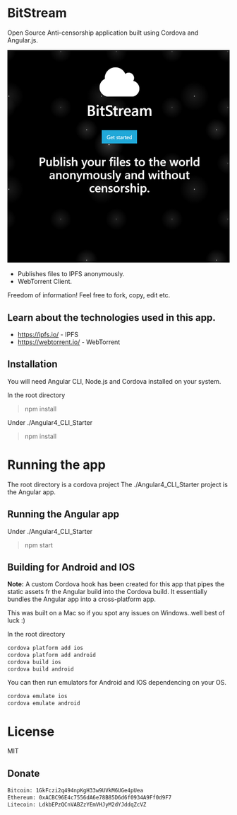 # BitStream

Open Source Anti-censorship application built using Cordova and Angular.js.

![alt text](./BitStream1.png)

- Publishes files to IPFS anonymously.
- WebTorrent Client.

Freedom of information! Feel free to fork, copy, edit etc.

## Learn about the technologies used in this app.

- https://ipfs.io/ - IPFS
- https://webtorrent.io/ - WebTorrent

## Installation

You will need Angular CLI, Node.js and Cordova installed on your system.

In the root directory

> npm install

Under ./Angular4_CLI_Starter

> npm install

# Running the app

The root directory is a cordova project
The ./Angular4_CLI_Starter project is the Angular app.

## Running the Angular app

Under ./Angular4_CLI_Starter

> npm start

## Building for Android and IOS

**Note:** A custom Cordova hook has been created for this app that pipes the static assets fr the Angular build into the Cordova build.
It essentially bundles the Angular app into a cross-platform app.

This was built on a Mac so if you spot any issues on Windows..well best of luck :)


In the root directory

```
cordova platform add ios
cordova platform add android
cordova build ios
cordova build android
```

You can then run emulators for Android and IOS dependencing on your OS.

```
cordova emulate ios
cordova emulate android
```

# License

MIT


## Donate

```
Bitcoin: 1GkFczi2q494npKgH33w9UVkM6UGe4pUea
Ethereum: 0xACBC96E4c7556dA6e78B85D6d6f0934A9Ff0d9F7
Litecoin: LdkbEPzQCnVABZzYEmVHJyM2dYJddqZcVZ
```

